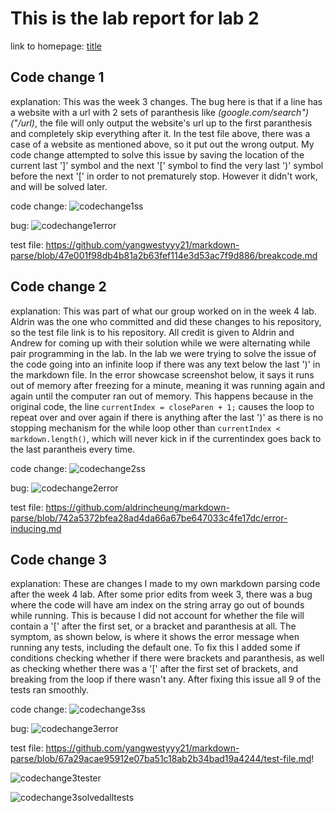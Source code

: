 # This is the lab report for lab 2

  link to homepage: [title](https://yangwestyyy21.github.io/cse15l-lab-reports/index.html)
  
## Code change 1

explanation: This was the week 3 changes. The bug here is that if a line has a website with a url with 2 sets of paranthesis like *(google.com/search")("/url)*, the file will only output the website's url up to the first paranthesis and completely skip everything after it. In the test file above, there was a case of a website as mentioned above, so it put out the wrong output. My code change attempted to solve this issue by saving the location of the current last ']' symbol and the next '\[' symbol to find the very last ')' symbol before the next '\[' in order to not prematurely stop. However it didn't work, and will be solved later.

code change: ![codechange1ss](https://user-images.githubusercontent.com/33038975/151465946-b02359e4-315e-42f5-aa00-1203fa9d0402.png)

bug: ![codechange1error](https://user-images.githubusercontent.com/33038975/151465927-53889231-cb9a-461f-94c9-03ac9638a584.png)

test file: https://github.com/yangwestyyy21/markdown-parse/blob/47e001f98db4b81a2b63fef114e3d53ac7f9d886/breakcode.md

## Code change 2

explanation: This was part of what our group worked on in the week 4 lab. Aldrin was the one who committed and did these changes to his repository, so the test file link is to his repository. All credit is given to Aldrin and Andrew for coming up with their solution while we were alternating while pair programming in the lab. In the lab we were trying to solve the issue of the code going into an infinite loop if there was any text below the last ')' in the markdown file. In the error showcase screenshot below, it says it runs out of memory after freezing for a minute, meaning it was running again and again until the computer ran out of memory. This happens because in the original code, the line ```currentIndex = closeParen + 1;``` causes the loop to repeat over and over again if there is anything after the last ')' as there is no stopping mechanism for the while loop other than ```currentIndex < markdown.length()```, which will never kick in if the currentindex goes back to the last parantheis every time. 

code change: ![codechange2ss](https://user-images.githubusercontent.com/33038975/151481393-ab5d52d4-ad9b-4018-bcb3-28d9999de60f.png)

bug: ![codechange2error](https://user-images.githubusercontent.com/33038975/151481868-bcfdd03e-4489-4176-aa4a-cfe85eb75580.png)

test file: https://github.com/aldrincheung/markdown-parse/blob/742a5372bfea28ad4da66a67be647033c4fe17dc/error-inducing.md

## Code change 3

explanation: These are changes I made to my own markdown parsing code after the week 4 lab. After some prior edits from week 3, there was a bug where the code will have am index on the string array go out of bounds while running. This is because I did not account for whether the file will contain a '\[' after the first set, or a bracket and paranthesis at all. The symptom, as shown below, is where it shows the error message when running any tests, including the default one. To fix this I added some if conditions checking whether if there were brackets and paranthesis, as well as checking whether there was a '\[' after the first set of brackets, and breaking from the loop if there wasn't any. After fixing this issue all 9 of the tests ran smoothly. 

code change: ![codechange3ss](https://user-images.githubusercontent.com/33038975/151486114-8653fd94-7725-4465-9115-0f7ce28997be.png)

bug: ![codechange3error](https://user-images.githubusercontent.com/33038975/151486128-887489f7-91bb-49ca-aaa8-ed215b2cb910.png)

test file: https://github.com/yangwestyyy21/markdown-parse/blob/67a29acae95912e07ba51c18ab2b34bad19a4244/test-file.md!

![codechange3tester](https://user-images.githubusercontent.com/33038975/151486196-bfa59dcd-2cbb-476e-b385-26f63489eda6.png)

![codechange3solvedalltests](https://user-images.githubusercontent.com/33038975/151486178-9b81113b-85b6-4748-a1db-8c47e2931452.png)


